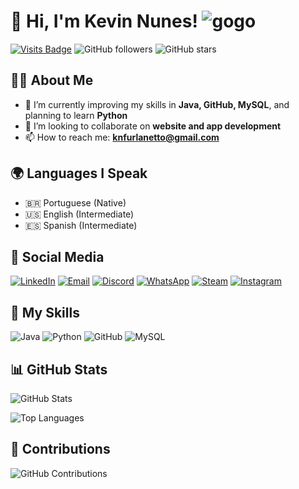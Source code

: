 # 👋 Hi, I'm Kevin Nunes!                   ![gogo](https://github.com/KevinNuness/KevinNuness/assets/164961450/cc7b80f3-f5c4-47e9-89ec-566934621a72)

[![Visits Badge](https://badges.pufler.dev/visits/KevinNuness/KevinNuness)](https://badges.pufler.dev) ![GitHub followers](https://img.shields.io/github/followers/KevinNuness?style=social) ![GitHub stars](https://img.shields.io/github/stars/KevinNuness?style=social)

## 👨‍💻 About Me
- 🌱 I’m currently improving my skills in **Java, GitHub, MySQL**, and planning to learn **Python**
- 👯 I’m looking to collaborate on **website and app development**
- 📫 How to reach me: **knfurlanetto@gmail.com**

## 🌍 Languages I Speak
- 🇧🇷 Portuguese (Native)
- 🇺🇸 English (Intermediate)
- 🇪🇸 Spanish (Intermediate)

## 🔗 Social Media
[![LinkedIn](https://img.shields.io/badge/LinkedIn-0077B5?style=for-the-badge&logo=linkedin&logoColor=white)](https://www.linkedin.com/in/kevin-nunes-3720a0302/)
[![Email](https://img.shields.io/badge/Gmail-D14836?style=for-the-badge&logo=gmail&logoColor=white)](mailto:knfurlanetto@gmail.com)
[![Discord](https://img.shields.io/badge/Discord-7289DA?style=for-the-badge&logo=discord&logoColor=white)](https://discord.com/)
[![WhatsApp](https://img.shields.io/badge/WhatsApp-25D366?style=for-the-badge&logo=whatsapp&logoColor=white)](https://api.whatsapp.com/send?phone=5548988194983)
[![Steam](https://img.shields.io/badge/Steam-000000?style=for-the-badge&logo=steam&logoColor=white)](https://steamcommunity.com/id/)
[![Instagram](https://img.shields.io/badge/Instagram-E4405F?style=for-the-badge&logo=instagram&logoColor=white)](https://www.instagram.com/okkevin_nn)

## 🚀 My Skills
![Java](https://img.shields.io/badge/Java-ED8B00?style=for-the-badge&logo=java&logoColor=white)
![Python](https://img.shields.io/badge/Python-3776AB?style=for-the-badge&logo=python&logoColor=white)
![GitHub](https://img.shields.io/badge/GitHub-181717?style=for-the-badge&logo=github&logoColor=white)
![MySQL](https://img.shields.io/badge/MySQL-4479A1?style=for-the-badge&logo=mysql&logoColor=white)

## 📊 GitHub Stats
![GitHub Stats](https://github-readme-stats.vercel.app/api?username=KevinNuness&show_icons=true&theme=radical)

![Top Languages](https://github-readme-stats.vercel.app/api/top-langs/?username=KevinNuness&layout=compact&theme=radical)

## 🌟 Contributions
![GitHub Contributions](https://github-readme-streak-stats.herokuapp.com/?user=KevinNuness&theme=radical)
